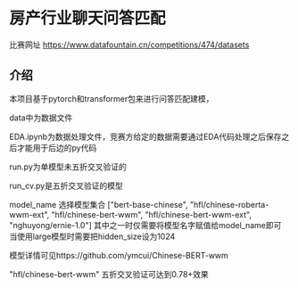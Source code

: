 # 房产行业聊天问答匹配
比赛网址 https://www.datafountain.cn/competitions/474/datasets
## 介绍
本项目基于pytorch和transformer包来进行问答匹配建模， 

data中为数据文件  

EDA.ipynb为数据处理文件，竞赛方给定的数据需要通过EDA代码处理之后保存之后才能用于后边的py代码  

run.py为单模型未五折交叉验证的  

run_cv.py是五折交叉验证的模型   

model_name 选择模型集合 ["bert-base-chinese", "hfl/chinese-roberta-wwm-ext", "hfl/chinese-bert-wwm", "hfl/chinese-bert-wwm-ext", "nghuyong/ernie-1.0"] 其中之一时仅需要将模型名字赋值给model_name即可  
当使用large模型时需要把hidden_size设为1024   

模型详情可见https://github.com/ymcui/Chinese-BERT-wwm  

"hfl/chinese-bert-wwm" 五折交叉验证可达到0.78+效果




